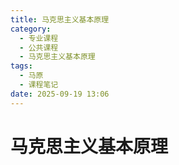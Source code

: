 ```yaml
---
title: 马克思主义基本原理
category:
  - 专业课程
  - 公共课程
  - 马克思主义基本原理
tags:
  - 马原
  - 课程笔记
date: 2025-09-19 13:06
---
```


# 马克思主义基本原理
